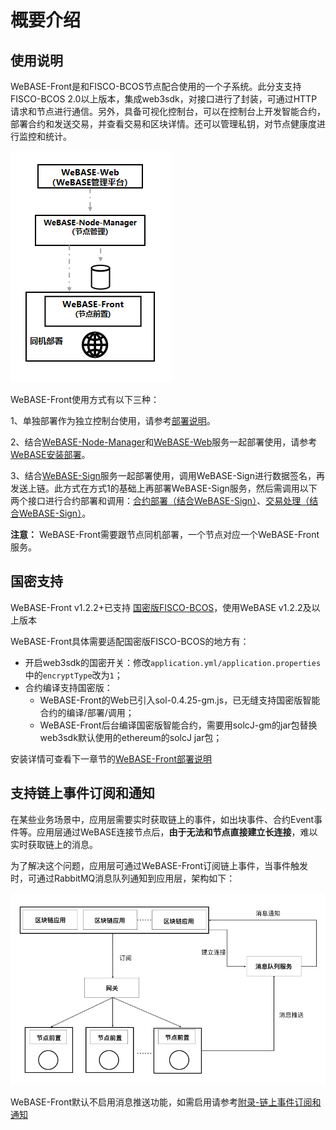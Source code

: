 # 概要介绍

## 使用说明

WeBASE-Front是和FISCO-BCOS节点配合使用的一个子系统。此分支支持FISCO-BCOS 2.0以上版本，集成web3sdk，对接口进行了封装，可通过HTTP请求和节点进行通信。另外，具备可视化控制台，可以在控制台上开发智能合约，部署合约和发送交易，并查看交易和区块详情。还可以管理私钥，对节点健康度进行监控和统计。 

  ![](./2.png)

WeBASE-Front使用方式有以下三种：

1、单独部署作为独立控制台使用，请参考[部署说明](install.md)。

2、结合[WeBASE-Node-Manager](https://github.com/WeBankFinTech/WeBASE-Node-Manager)和[WeBASE-Web](https://github.com/WeBankFinTech/WeBASE-Web)服务一起部署使用，请参考[WeBASE安装部署](../WeBASE-Install/index.html)。

3、结合[WeBASE-Sign](https://github.com/WeBankFinTech/WeBASE-Sign)服务一起部署使用，调用WeBASE-Sign进行数据签名，再发送上链。此方式在方式1的基础上再部署WeBASE-Sign服务，然后需调用以下两个接口进行合约部署和调用：[合约部署（结合WeBASE-Sign）](interface.html#webase-sign)、[交易处理（结合WeBASE-Sign）](interface.html#id223)。

 **注意：** WeBASE-Front需要跟节点同机部署，一个节点对应一个WeBASE-Front服务。

## 国密支持

WeBASE-Front v1.2.2+已支持 [国密版FISCO-BCOS](https://fisco-bcos-documentation.readthedocs.io/zh_CN/latest/docs/manual/guomi_crypto.html)，使用WeBASE v1.2.2及以上版本

WeBASE-Front具体需要适配国密版FISCO-BCOS的地方有：
- 开启web3sdk的国密开关：修改`application.yml/application.properties`中的`encryptType`改为`1`；
- 合约编译支持国密版：
    - WeBASE-Front的Web已引入sol-0.4.25-gm.js，已无缝支持国密版智能合约的编译/部署/调用；
    - WeBASE-Front后台编译国密版智能合约，需要用solcJ-gm的jar包替换web3sdk默认使用的ethereum的solcJ jar包；

安装详情可查看下一章节的[WeBASE-Front部署说明](install.html)

## 支持链上事件订阅和通知

在某些业务场景中，应用层需要实时获取链上的事件，如出块事件、合约Event事件等。应用层通过WeBASE连接节点后，**由于无法和节点直接建立长连接**，难以实时获取链上的消息。

为了解决这个问题，应用层可通过WeBASE-Front订阅链上事件，当事件触发时，可通过RabbitMQ消息队列通知到应用层，架构如下：

![链上事件通知架构](../../images/WeBASE/front-event/event_structure.png)

WeBASE-Front默认不启用消息推送功能，如需启用请参考[附录-链上事件订阅和通知](./appendix.html#id11)